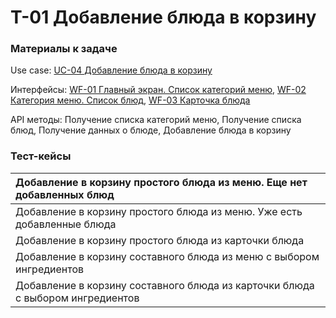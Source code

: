 # T-01 Добавление блюда в корзину

### Материалы к задаче

Use case: [UC-04 Добавление блюда в корзину](../requirements/uc04.md)

Интерфейсы: [WF-01 Главный экран. Список категорий меню](../user_interface/wf01.md), [WF-02 Категория меню. Список блюд](../user_interface/wf02.md),  [WF-03 Карточка блюда](../user_interface/wf03.md)

API методы: Получение списка категорий меню, Получение списка блюд, Получение данных о блюде, Добавление блюда в корзину
### Тест-кейсы

| Добавление в корзину простого блюда из меню. Еще нет добавленных блюд          |
| :----------------------------------------------------------------------------- |
| Добавление в корзину простого блюда из меню. Уже есть добавленные блюда        |
| Добавление в корзину простого блюда из карточки блюда                          |
| Добавление в корзину составного блюда из меню с выбором ингредиентов           |
| Добавление в корзину составного блюда из карточки блюда с выбором ингредиентов |

